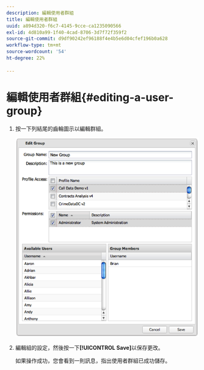 ```yaml
---
description: 編輯使用者群組
title: 編輯使用者群組
uuid: a894d320-f6c7-4145-9cce-ca1235090566
exl-id: 4d810a99-1f40-4cad-8706-3d7f72f359f2
source-git-commit: d9df90242ef96188f4e4b5e6d04cfef196b0a628
workflow-type: tm+mt
source-wordcount: '54'
ht-degree: 22%

---
```


# 編輯使用者群組{#editing-a-user-group}

1. 按一下列結尾的齒輪圖示以編輯群組。

   ![](assets/edit_user_group.png)

1. 編輯組的設定，然後按一下&#x200B;**[!UICONTROL Save]**&#x200B;以保存更改。

   如果操作成功，您會看到一則訊息，指出使用者群組已成功儲存。
